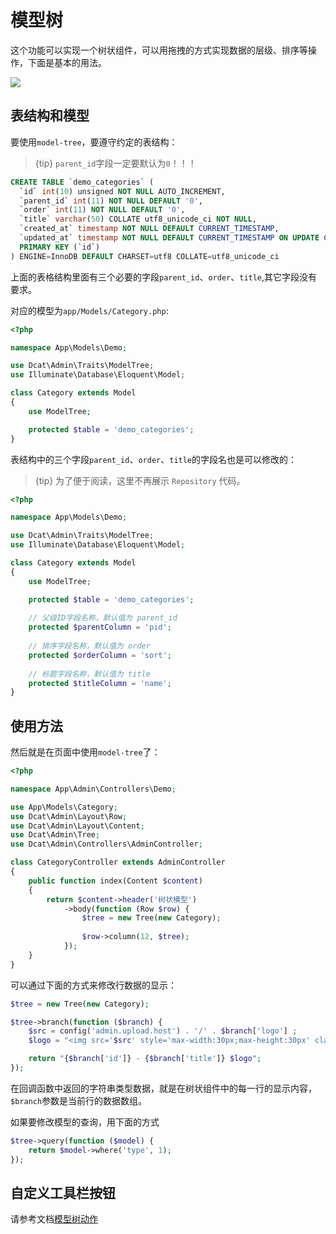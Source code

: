# 模型树

这个功能可以实现一个树状组件，可以用拖拽的方式实现数据的层级、排序等操作，下面是基本的用法。

<a href="http://103.39.211.179:8080/admin/auth/permissions" target="_blank">
    <img class="img img-full" src="{{public}}/assets/img/screenshots/model-tree.png">
</a>

## 表结构和模型
要使用`model-tree`，要遵守约定的表结构：

> {tip} `parent_id`字段一定要默认为`0`！！！

```sql
CREATE TABLE `demo_categories` (
  `id` int(10) unsigned NOT NULL AUTO_INCREMENT,
  `parent_id` int(11) NOT NULL DEFAULT '0',
  `order` int(11) NOT NULL DEFAULT '0',
  `title` varchar(50) COLLATE utf8_unicode_ci NOT NULL,
  `created_at` timestamp NOT NULL DEFAULT CURRENT_TIMESTAMP,
  `updated_at` timestamp NOT NULL DEFAULT CURRENT_TIMESTAMP ON UPDATE CURRENT_TIMESTAMP,
  PRIMARY KEY (`id`)
) ENGINE=InnoDB DEFAULT CHARSET=utf8 COLLATE=utf8_unicode_ci
```
上面的表格结构里面有三个必要的字段`parent_id`、`order`、`title`,其它字段没有要求。

对应的模型为`app/Models/Category.php`:
```php
<?php

namespace App\Models\Demo;

use Dcat\Admin\Traits\ModelTree;
use Illuminate\Database\Eloquent\Model;

class Category extends Model
{
    use ModelTree;

    protected $table = 'demo_categories';
}
```
表结构中的三个字段`parent_id`、`order`、`title`的字段名也是可以修改的：

> {tip} 为了便于阅读，这里不再展示 `Repository` 代码。

```php
<?php

namespace App\Models\Demo;

use Dcat\Admin\Traits\ModelTree;
use Illuminate\Database\Eloquent\Model;

class Category extends Model
{
    use ModelTree;

    protected $table = 'demo_categories';
    
    // 父级ID字段名称，默认值为 parent_id
    protected $parentColumn = 'pid';
    
    // 排序字段名称，默认值为 order
    protected $orderColumn = 'sort';
    
    // 标题字段名称，默认值为 title
    protected $titleColumn = 'name';
}
```

## 使用方法
然后就是在页面中使用`model-tree`了：
```php
<?php

namespace App\Admin\Controllers\Demo;

use App\Models\Category;
use Dcat\Admin\Layout\Row;
use Dcat\Admin\Layout\Content;
use Dcat\Admin\Tree;
use Dcat\Admin\Controllers\AdminController;

class CategoryController extends AdminController
{
    public function index(Content $content)
    {
        return $content->header('树状模型')
            ->body(function (Row $row) {
                $tree = new Tree(new Category);
                
                $row->column(12, $tree);
            });
    }
}
```
可以通过下面的方式来修改行数据的显示：
```php
$tree = new Tree(new Category);

$tree->branch(function ($branch) {
    $src = config('admin.upload.host') . '/' . $branch['logo'] ;
    $logo = "<img src='$src' style='max-width:30px;max-height:30px' class='img'/>";

    return "{$branch['id']} - {$branch['title']} $logo";
});
```
在回调函数中返回的字符串类型数据，就是在树状组件中的每一行的显示内容，`$branch`参数是当前行的数据数组。

如果要修改模型的查询，用下面的方式
```php
$tree->query(function ($model) {
    return $model->where('type', 1);
});
```

## 自定义工具栏按钮

请参考文档[模型树动作](action-tree.md)




